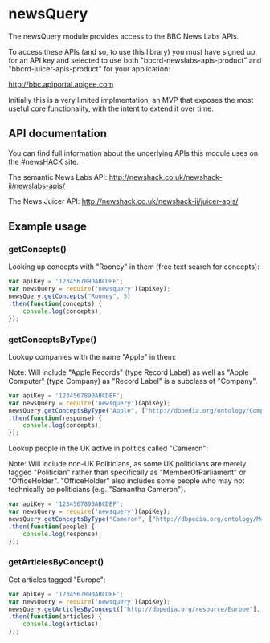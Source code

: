 newsQuery
=========

The newsQuery module provides access to the BBC News Labs APIs.

To access these APIs (and so, to use this library) you must have signed up for an API key and selected to use both "bbcrd-newslabs-apis-product" and "bbcrd-juicer-apis-product" for your application:

http://bbc.apiportal.apigee.com

Initially this is a very limited implmentation; an MVP that exposes the most useful core functionality, with the intent to extend it over time.

## API documentation

You can find full information about the underlying APIs this module uses on the #newsHACK site.

The semantic News Labs API:
http://newshack.co.uk/newshack-ii/newslabs-apis/

The News Juicer API:
http://newshack.co.uk/newshack-ii/juicer-apis/

## Example usage

### getConcepts()

Looking up concepts with "Rooney" in them (free text search for concepts):

``` javascript
var apiKey = '1234567890ABCDEF';
var newsQuery = require('newsquery')(apiKey);
newsQuery.getConcepts("Rooney", 5)
.then(function(concepts) {
    console.log(concepts);
});
```

### getConceptsByType()

Lookup companies with the name "Apple" in them:

Note: Will include "Apple Records" (type Record Label) as well as "Apple Computer" (type Company) as "Record Label" is a subclass of "Company".

``` javascript
var apiKey = '1234567890ABCDEF';
var newsQuery = require('newsquery')(apiKey);
newsQuery.getConceptsByType("Apple", ["http://dbpedia.org/ontology/Company"], 5)
.then(function(response) {
    console.log(concepts);
});
```
Lookup people in the UK active in politics called "Cameron":

Note: Will include non-UK Politicians, as some UK politicians are merely tagged "Politician" rather than specifically as "MemberOfParliament" or "OfficeHolder". "OfficeHolder" also includes some people who may not technically be politicians (e.g. "Samantha Cameron").

``` javascript
var apiKey = '1234567890ABCDEF';
var newsQuery = require('newsquery')(apiKey);
newsQuery.getConceptsByType("Cameron", ["http://dbpedia.org/ontology/MemberOfParliament", "http://dbpedia.org/ontology/Politician" ,"http://dbpedia.org/ontology/OfficeHolder"], 5)
.then(function(people) {
    console.log(response);
});
```

### getArticlesByConcept()

Get articles tagged "Europe":

``` javascript
var apiKey = '1234567890ABCDEF';
var newsQuery = require('newsquery')(apiKey);
newsQuery.getArticlesByConcept(["http://dbpedia.org/resource/Europe"], 10)
.then(function(articles) {
    console.log(articles);
});
```